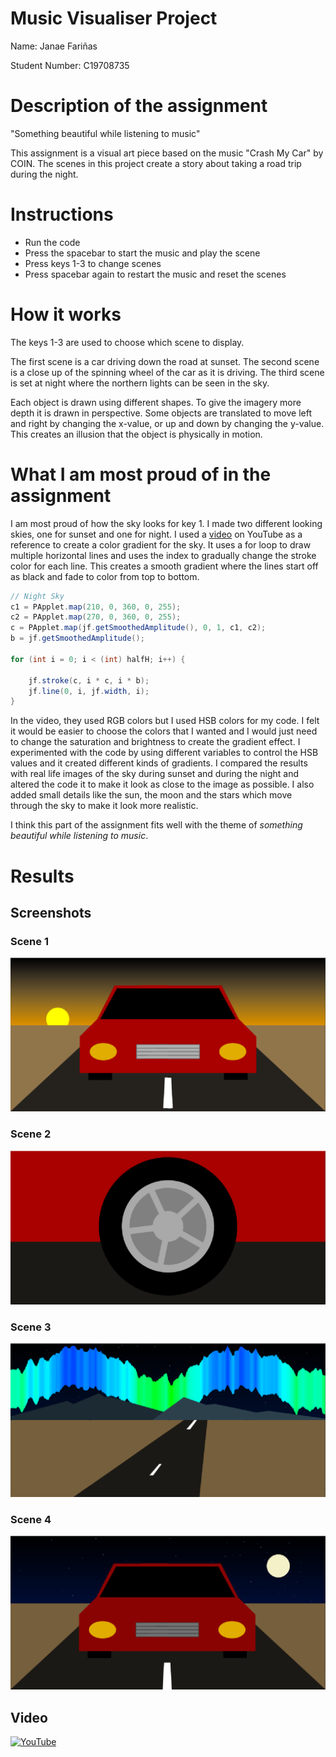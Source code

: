 # Music Visualiser Project

Name: Janae Fariñas

Student Number: C19708735

# Description of the assignment
"Something beautiful while listening to music"

This assignment is a visual art piece based on the music "Crash My Car" by COIN. The scenes in this project create a story about taking a road trip during the night.

# Instructions
- Run the code
- Press the spacebar to start the music and play the scene
- Press keys 1-3 to change scenes
- Press spacebar again to restart the music and reset the scenes

# How it works
The keys 1-3 are used to choose which scene to display.

The first scene is a car driving down the road at sunset. The second scene is a close up of the spinning wheel of the car as it is driving. The third scene is set at night where the northern lights can be seen in the sky.

Each object is drawn using different shapes. To give the imagery more depth it is drawn in perspective. Some objects are translated to move left and right by changing the x-value, or up and down by changing the y-value. This creates an illusion that the object is physically in motion.

# What I am most proud of in the assignment
I am most proud of how the sky looks for key 1. I made two different looking skies, one for sunset and one for night. I used a [video](https://www.youtube.com/watch?v=tIgLJz0ZQD4) on YouTube as a reference to create a color gradient for the sky. It uses a for loop to draw multiple horizontal lines and uses the index to gradually change the stroke color for each line. This creates a smooth gradient where the lines start off as black and fade to color from top to bottom.

```Java
// Night Sky
c1 = PApplet.map(210, 0, 360, 0, 255);
c2 = PApplet.map(270, 0, 360, 0, 255);
c = PApplet.map(jf.getSmoothedAmplitude(), 0, 1, c1, c2);
b = jf.getSmoothedAmplitude();

for (int i = 0; i < (int) halfH; i++) {

    jf.stroke(c, i * c, i * b);
    jf.line(0, i, jf.width, i);
}
```

In the video, they used RGB colors but I used HSB colors for my code. I felt it would be easier to choose the colors that I wanted and I would just need to change the saturation and brightness to create the gradient effect. I experimented with the code by using different variables to control the HSB values and it created different kinds of gradients. I compared the results with real life images of the sky during sunset and during the night and altered the code it to make it look as close to the image as possible. I also added small details like the sun, the moon and the stars which move through the sky to make it look more realistic.

I think this part of the assignment fits well with the theme of *something beautiful while listening to music*.

# Results

## Screenshots

### Scene 1
![Sunset](images/scene1.png)

### Scene 2
![Wheel](images/scene2.png)

### Scene 3
![Northern Lights](images/scene3.png)

### Scene 4
![Night](images/scene4.png)

## Video
[![YouTube](http://img.youtube.com/vi/dvg4vXOE_-A/0.jpg)](https://www.youtube.com/watch?v=dvg4vXOE_-A)
